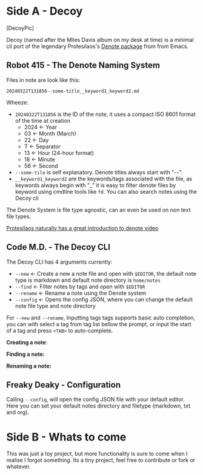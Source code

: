 # Side A - Decoy

[DecoyPic]

Decoy (named after the Miles Davis album on my desk at time) is a minimal cli port of the legendary Protesilaos's [Denote package](https://protesilaos.com/emacs/denote) from from Emacs.

## Robot 415 - The Denote Naming System

Files in note are look like this:
```denote
20240322T131856--some-title__keyword1_keyword2.md
```

Wheeze:
- `20240322T131856` is the ID of the note, it uses a compact ISO 8601 format of the time at creation
    - 2024 <- Year
    - 03   <- Month (March)
    - 22   <- Day
    - T    <- Separator
    - 13   <- Hour (24-hour format)
    - 18   <- Minute
    - 56   <- Second
- `--some-tile` is self explanatory. Denote titles always start with "--".
- `__keyword1_keyword2` are the keywords/tags associated with the file, as keywords always begin with "_" it is easy to filter denote files by keyword using cmdline tools like `fd`. You can also search notes using the Decoy cli

The Denote System is file type agnostic, can an even be used on non text file types.

[Protesilaos naturally has a great introduction to denote video](https://youtu.be/mLzFJcLpDFI?si=2SBVVglRCdJYVuCP)

## Code M.D. - The Decoy CLI

The Decoy CLI has 4 arguments currently:
- `--new`    <- Create a new a note file and open with `$EDITOR`, the default note type is markdown and default note directory is `home/notes`
- `--find`   <- Filter notes by tags and open with `$EDITOR`
- `--rename` <- Rename a note using the Denote system
- `--config` <- Opens the config JSON, where you can change the default note file type and note directory

For `--new` and `--rename`, Inputting tags tags supports basic auto completion, you can with select a tag from tag list bellow the prompt, or input the start of a tag and press `<TAB>` to auto-complete.

**Creating a note**:

**Finding a note:**

**Renaming a note:**


## Freaky Deaky - Configuration

Calling `--config`, will open the config JSON file with your default editor. Here you can set your default notes directory and filetype (markdown, txt and org).

# Side B - Whats to come

This was just a toy project, but more functionality is sure to come when I realise I forgot something. Its a tiny project, feel free to contribute or fork or whatever. 

